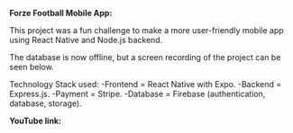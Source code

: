 **Forze Football Mobile App:**

This project was a fun challenge to make a more user-friendly mobile app using React Native and Node.js backend.

The database is now offline, but a screen recording of the project can be seen below.

Technology Stack used:
-Frontend = React Native with Expo.
-Backend = Express.js.
-Payment = Stripe.
-Database = Firebase (authentication, database, storage).

**YouTube link:**
